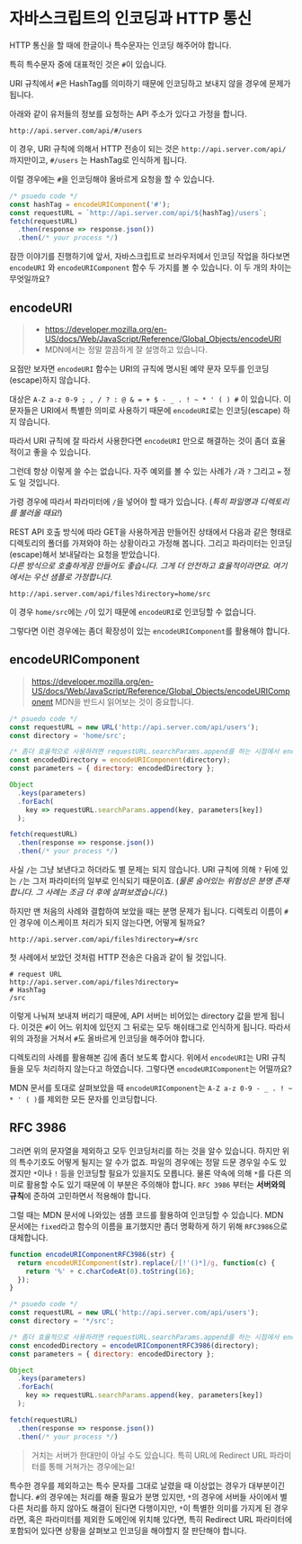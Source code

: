 # 자바스크립트의 인코딩과 HTTP 통신

HTTP 통신을 할 때에 한글이나 특수문자는 인코딩 해주어야 합니다.

특히 특수문자 중에 대표적인 것은 `#`이 있습니다.

URI 규칙에서 `#`은 HashTag를 의미하기 때문에 인코딩하고 보내지 않을 경우에 문제가 됩니다.

아래와 같이 유저들의 정보를 요청하는 API 주소가 있다고 가정을 합니다.

```
http://api.server.com/api/#/users
```

이 경우, URI 규칙에 의해서 HTTP 전송이 되는 것은 `http://api.server.com/api/` 까지만이고, `#/users` 는 HashTag로 인식하게 됩니다.

이럴 경우에는 `#`을 인코딩해야 올바르게 요청을 할 수 있습니다.

```javascript
/* psuedo code */
const hashTag = encodeURIComponent('#');
const requestURL = `http://api.server.com/api/${hashTag}/users`;
fetch(requestURL)
  .then(response => response.json())
  .then(/* your process */)
```

잠깐 이야기를 진행하기에 앞서, 자바스크립트로 브라우저에서 인코딩 작업을 하다보면 `encodeURI` 와 `encodeURIComponent` 함수 두 가지를 볼 수 있습니다. 이 두 개의 차이는 무엇일까요?

## encodeURI

> - https://developer.mozilla.org/en-US/docs/Web/JavaScript/Reference/Global_Objects/encodeURI
> - MDN에서는 정말 깔끔하게 잘 설명하고 있습니다.

요점만 보자면 `encodeURI` 함수는 URI의 규칙에 명시된 예약 문자 모두를 인코딩(escape)하지 않습니다.  

대상은 `A-Z a-z 0-9 ; , / ? : @ & = + $ - _ . ! ~ * ' ( ) #` 이 있습니다. 이 문자들은 URI에서 특별한 의미로 사용하기 때문에 `encodeURI`로는 인코딩(escape) 하지 않습니다.  

따라서 URI 규칙에 잘 따라서 사용한다면 `encodeURI` 만으로 해결하는 것이 좀더 효율적이고 좋을 수 있습니다.

그런데 항상 이렇게 쓸 수는 없습니다. 자주 예외를 볼 수 있는 사례가 `/`과 `?` 그리고 `=` 정도 일 것입니다.

가령 경우에 따라서 파라미터에 `/`을 넣어야 할 때가 있습니다. (*특히 파일명과 디렉토리를 불러올 때요!*)

REST API 호출 방식에 따라 GET을 사용하게끔 만들어진 상태에서 다음과 같은 형태로 디렉토리의 폴더를 가져와야 하는 상황이라고 가정해 봅니다. 그리고 파라미터는 인코딩(escape)해서 보내달라는 요청을 받았습니다.  
*다른 방식으로 호출하게끔 만들어도 좋습니다. 그게 더 안전하고 효율적이라면요. 여기에서는 우선 샘플로 가정합니다.*

```
http://api.server.com/api/files?directory=home/src
```

이 경우 `home/src`에는 `/`이 있기 때문에 `encodeURI`로 인코딩할 수 없습니다.

그렇다면 이런 경우에는 좀더 확장성이 있는 `encodeURIComponent`를 활용해야 합니다.

## encodeURIComponent

> https://developer.mozilla.org/en-US/docs/Web/JavaScript/Reference/Global_Objects/encodeURIComponent
> MDN을 반드시 읽어보는 것이 중요합니다.

```javascript
/* psuedo code */
const requestURL = new URL('http://api.server.com/api/users');
const directory = 'home/src';

/* 좀더 효율적으로 사용하려면 requestURL.searchParams.append를 하는 시점에서 encodeURIComponent 를 사용하세요. */
const encodedDirectory = encodeURIComponent(directory);
const parameters = { directory: encodedDirectory };

Object
  .keys(parameters)
  .forEach(
    key => requestURL.searchParams.append(key, parameters[key])
  );

fetch(requestURL)
  .then(response => response.json())
  .then(/* your process */)
```

사실 `/`는 그냥 보낸다고 하더라도 별 문제는 되지 않습니다. URI 규칙에 의해 `?` 뒤에 있는 `/`는 그저 파라미터의 일부로 인식되기 때문이죠. (*물론 숨어있는 위험성은 분명 존재합니다. 그 사례는 조금 더 후에 살펴보겠습니다.*)

하지만 맨 처음의 사례와 결합하여 보았을 때는 분명 문제가 됩니다. 디렉토리 이름이 `#`인 경우에 이스케이프 처리가 되지 않는다면, 어떻게 될까요?

```
http://api.server.com/api/files?directory=#/src
```

첫 사례에서 보았던 것처럼 HTTP 전송은 다음과 같이 될 것입니다.

```
# request URL
http://api.server.com/api/files?directory=
# HashTag
/src
```

이렇게 나눠져 보내져 버리기 때문에, API 서버는 비어있는 directory 값을 받게 됩니다. 이것은 `#`이 어느 위치에 있던지 그 뒤로는 모두 해쉬태그로 인식하게 됩니다. 따라서 위의 과정을 거쳐서 `#`도 올바르게 인코딩을 해주어야 합니다.

디렉토리의 사례를 활용해본 김에 좀더 보도록 합시다. 위에서 `encodeURI`는 URI 규칙들을 모두 처리하지 않는다고 하였습니다. 그렇다면 `encodeURIComponent`는 어떨까요?

MDN 문서를 토대로 살펴보았을 때 `encodeURIComponent`는 `A-Z a-z 0-9 - _ . ! ~ * ' ( )`를 제외한 모든 문자를 인코딩합니다.

## RFC 3986

그러면 위의 문자열을 제외하고 모두 인코딩처리를 하는 것을 알수 있습니다. 하지만 위의 특수기호도 어떻게 될지는 알 수가 없죠. 파일의 경우에는 정말 드문 경우일 수도 있겠지만 `*`이나 `!` 등을 인코딩할 필요가 있을지도 모릅니다. 물론 약속에 의해 `*`를 다른 의미로 활용할 수도 있기 때문에 이 부분은 주의해야 합니다. `RFC 3986` 부터는 **서버와의 규칙**에 준하여 고민하면서 적용해야 합니다.

그럴 때는 MDN 문서에 나와있는 샘플 코드를 활용하여 인코딩할 수 있습니다. MDN 문서에는 `fixed`라고 함수의 이름을 표기했지만 좀더 명확하게 하기 위해 `RFC3986`으로 대체합니다.

```javascript
function encodeURIComponentRFC3986(str) {
  return encodeURIComponent(str).replace(/[!'()*]/g, function(c) {
    return '%' + c.charCodeAt(0).toString(16);
  });
}

/* psuedo code */
const requestURL = new URL('http://api.server.com/api/users');
const directory = '*/src';

/* 좀더 효율적으로 사용하려면 requestURL.searchParams.append를 하는 시점에서 encodeURIComponentRFC3986 을 사용하세요. */
const encodedDirectory = encodeURIComponentRFC3986(directory);
const parameters = { directory: encodedDirectory };

Object
  .keys(parameters)
  .forEach(
    key => requestURL.searchParams.append(key, parameters[key])
  );

fetch(requestURL)
  .then(response => response.json())
  .then(/* your process */)
```

> 거치는 서버가 한대만이 아닐 수도 있습니다. 특히 URL에 Redirect URL 파라미터를 통해 거쳐가는 경우에는요!

특수한 경우를 제외하고는 특수 문자를 그대로 날렸을 때 이상없는 경우가 대부분이긴 합니다. `#`의 경우에는 처리를 해줄 필요가 분명 있지만, `*`의 경우에 서버들 사이에서 별 다른 처리를 하지 않아도 해결이 된다면 다행이지만, `*`이 특별한 의미를 가지게 된 경우라면, 혹은 파라미터를 제외한 도메인에 위치해 있다면, 특히 Redirect URL 파라미터에 포함되어 있다면 상황을 살펴보고 인코딩을 해야할지 잘 판단해야 합니다.

